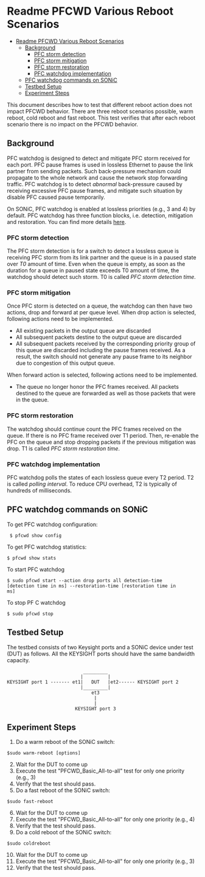 # Readme PFCWD Various Reboot Scenarios
- [Readme PFCWD Various Reboot Scenarios](#readme-pfcwd-various-reboot-scenarios)
  - [Background](#background)
    - [PFC storm detection](#pfc-storm-detection)
    - [PFC storm mitigation](#pfc-storm-mitigation)
    - [PFC storm restoration](#pfc-storm-restoration)
    - [PFC watchdog implementation](#pfc-watchdog-implementation)
  - [PFC watchdog commands on SONiC](#pfc-watchdog-commands-on-sonic)
  - [Testbed Setup](#testbed-setup)
  - [Experiment Steps](#experiment-steps)
  
This document describes how to test that different reboot action does not impact PFCWD behavior. There are three reboot scenarios possible, warm reboot, cold reboot and fast reboot. This test verifies that after each reboot scenario there is no impact on the PFCWD behavior.

## Background

PFC watchdog is designed to detect and mitigate PFC storm received for each port. PFC pause frames is used in lossless Ethernet to pause the link partner from sending packets. Such back-pressure mechanism could propagate to the whole network and cause the network stop forwarding traffic. PFC watchdog is to detect _abnormal_ back-pressure caused by receiving excessive PFC pause frames, and mitigate such situation by disable PFC caused pause temporarily.

On SONiC, PFC watchdog is enabled at lossless priorities (e.g., 3 and 4) by default. PFC watchdog has three function blocks, i.e. detection, mitigation and restoration. You can find more details [here](https://github.com/Azure/SONiC/wiki/PFC-Watchdog).

### PFC storm detection

The PFC storm detection is for a switch to detect a lossless queue is receiving PFC storm from its link partner and the queue is in a paused state over _T0_ amount of time. Even when the queue is empty, as soon as the duration for a queue in paused state exceeds T0 amount of time, the watchdog should detect such storm. T0 is called _PFC storm detection time_.

### PFC storm mitigation

Once PFC storm is detected on a queue, the watchdog can then have two actions, drop and forward at per queue level. When drop action is selected, following actions need to be implemented.

* All existing packets in the output queue are discarded
* All subsequent packets destine to the output queue are discarded
* All subsequent packets received by the corresponding priority group of this queue are discarded including the pause frames received. As a result, the switch should not generate any pause frame to its neighbor due to congestion of this output queue.

When forward action is selected, following actions need to be implemented.

* The queue no longer honor the PFC frames received. All packets destined to the queue are forwarded as well as those packets that were in the queue.

### PFC storm restoration

The watchdog should continue count the PFC frames received on the queue. If there is no PFC frame received over T1 period. Then, re-enable the PFC on the queue and stop dropping packets if the previous mitigation was drop. T1 is called _PFC storm restoration time_.

### PFC watchdog implementation

PFC watchdog polls the states of each lossless queue every T2 period. T2 is called _polling interval_. To reduce CPU overhead, T2 is typically of hundreds of milliseconds.

## PFC watchdog commands on SONiC

To get PFC watchdog configuration:

<code> $ pfcwd show config</code>

To get PFC watchdog statistics:

<code>$ pfcwd show stats</code>

To start PFC watchdog

<code>$ sudo pfcwd start --action drop ports all detection-time [detection time in ms] --restoration-time [restoration time in ms]</code>

To stop PF C watchdog

<code>$ sudo pfcwd stop</code>

## Testbed Setup

The testbed consists of two Keysight ports and a SONiC device under test (DUT) as follows. All the KEYSIGHT ports should have the same bandwidth capacity.
``` 
                            _________
                           |         |
KEYSIGHT port 1 ------- et1|   DUT   |et2------ KEYSIGHT port 2
                           |_________|
			                   et3
			                    |
			                    |
		                 KEYSIGHT port 3
```

## Experiment Steps

1. Do a warm reboot of the SONiC switch:

<code>$sudo warm-reboot [options] </code>

2. Wait for the DUT to come up
3. Execute the test &quot;PFCWD\_Basic\_All-to-all&quot; test for only one priority (e.g., 3)
4. Verify that the test should pass.
5. Do a fast reboot of the SONiC switch:

<code>$sudo fast-reboot</code>

6. Wait for the DUT to come up
7. Execute the test &quot;PFCWD\_Basic\_All-to-all&quot; for only one priority (e.g., 4)
8. Verify that the test should pass.
9.  Do a cold reboot of the SONiC switch:

<code>$sudo coldreboot</code>

10. Wait for the DUT to come up
11. Execute the test &quot;PFCWD\_Basic\_All-to-all&quot; for only one priority (e.g., 3)
12. Verify that the test should pass.